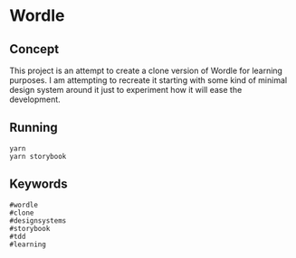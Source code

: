 # Wordle

## Concept

This project is an attempt to create a clone version of Wordle for learning purposes.
I am attempting to recreate it starting with some kind of minimal design system around it just to experiment how it will ease the development.

## Running

```
yarn
yarn storybook
```

## Keywords

```
#wordle
#clone
#designsystems
#storybook
#tdd
#learning
```
